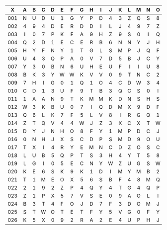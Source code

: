 |X|A|B|C|D|E|F|G|H|I|J|K|L|M|N|O|P|Q|R|S|T|U|V|W|X|Y|Z|
|:-------:|:-------:|:-------:|:-------:|:-------:|:-------:|:-------:|:-------:|:-------:|:-------:|:-------:|:-------:|:-------:|:-------:|:-------:|:-------:|:-------:|:-------:|:-------:|:-------:|:-------:|:-------:|:-------:|:-------:|:-------:|:-------:|:-------:|
|001|N|U|D|U|1|G|Y|P|D|4|3|Z|Q|S|8|C|1|2|6|O|3|5|0|R|M|C|
|002|4|9|4|D|E|R|D|D|I|L|J|4|9|7|Z|F|P|P|P|J|8|1|V|S|5|2|
|003|I|0|7|P|K|F|A|9|H|Z|9|S|0|I|Q|G|T|7|S|D|L|2|2|N|J|6|
|004|Q|2|D|1|E|C|E|R|B|6|N|N|Y|J|H|M|N|V|L|8|D|2|3|B|7|2|
|005|H|Y|F|N|Y|1|T|G|L|S|M|P|J|Q|F|W|Q|4|F|V|9|K|5|A|K|1|
|006|U|4|3|Q|P|A|0|V|7|D|5|B|J|C|Y|1|H|N|9|O|Y|F|6|B|3|8|
|007|Y|3|0|B|N|6|U|H|E|U|F|I|I|U|8|K|4|R|P|J|2|W|N|M|O|D|
|008|B|K|3|Y|W|W|K|V|V|0|9|T|N|C|2|M|2|H|J|S|D|A|O|J|Q|8|
|009|7|H|I|G|0|1|Q|1|O|4|C|D|W|3|4|O|G|7|3|1|V|D|1|N|U|6|
|010|C|D|1|3|U|F|9|T|B|3|Q|C|S|0|I|G|1|D|4|Q|7|I|G|Y|P|V|
|011|1|A|A|N|9|T|K|M|M|K|D|N|S|H|S|X|X|1|M|8|W|D|K|N|H|8|
|012|W|3|K|B|U|0|7|I|Q|D|M|X|9|D|F|K|X|U|X|V|F|W|U|T|F|R|
|013|Q|6|L|K|7|F|5|L|V|8|I|R|G|Q|1|N|X|P|S|L|7|G|2|7|U|M|
|014|Z|T|Q|V|4|4|W|J|Z|3|X|C|X|T|W|K|E|V|2|X|R|X|Y|Q|B|O|
|015|D|Y|J|N|H|O|8|F|Y|1|M|P|D|C|J|4|Y|G|P|O|L|L|H|2|B|D|
|016|0|N|H|J|X|S|C|D|P|S|M|D|9|O|U|6|L|N|V|Q|L|E|I|S|M|7|
|017|T|X|I|4|R|Y|E|M|N|C|D|Z|O|S|C|Y|G|I|U|R|3|Q|J|K|Q|O|
|018|L|U|B|5|Q|P|T|S|3|H|4|Y|T|5|8|F|C|B|2|8|U|5|L|2|9|U|
|019|L|G|I|0|5|E|C|N|Y|W|Z|U|G|S|W|K|Y|G|7|A|M|F|L|Z|3|2|
|020|K|E|6|S|K|9|K|1|D|I|M|Y|M|B|2|U|4|A|Q|9|4|F|C|7|S|Q|
|021|T|1|M|E|O|X|5|6|S|B|F|4|8|M|Q|P|7|G|Y|R|7|3|R|8|X|W|
|022|2|1|9|2|Z|P|4|Q|Y|4|T|G|4|Q|P|0|Y|O|O|0|9|J|8|3|Z|H|
|023|Z|1|P|X|5|7|V|S|E|0|9|A|O|L|I|W|F|T|O|I|1|O|U|E|9|7|
|024|B|3|T|4|F|O|J|D|7|F|3|D|O|M|J|O|W|5|0|H|6|R|O|W|T|T|
|025|S|T|W|O|T|E|T|F|Y|5|V|G|0|F|Y|H|V|P|9|H|C|B|M|C|8|9|
|026|K|5|X|0|9|2|R|A|2|E|4|U|P|H|J|T|J|3|8|Q|5|9|A|E|4|3|